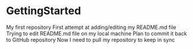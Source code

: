 # GettingStarted
My first repository
First attempt at adding/editing my README.md file
Trying to edit README.md file on my local machine
Plan to commit it back to GitHub repository
Now I need to pull my repository to keep in sync
